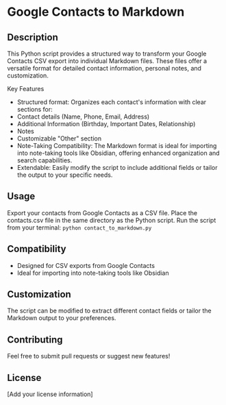 # Google Contacts to Markdown 

## Description
This Python script provides a structured way to transform your Google Contacts CSV export into individual Markdown files. These files offer a versatile format for detailed contact information, personal notes, and customization.

Key Features

* Structured format: Organizes each contact's information with clear sections for:
 * Contact details (Name, Phone, Email, Address)
 * Additional Information (Birthday, Important Dates, Relationship)
* Notes
* Customizable "Other" section
* Note-Taking Compatibility: The Markdown format is ideal for importing into note-taking tools like Obsidian, offering enhanced organization and search capabilities.
* Extendable: Easily modify the script to include additional fields or tailor the output to your specific needs.

## Usage
Export your contacts from Google Contacts as a CSV file.
Place the contacts.csv file in the same directory as the Python script.
Run the script from your terminal: ``python contact_to_markdown.py``

## Compatibility
* Designed for CSV exports from Google Contacts
* Ideal for importing into note-taking tools like Obsidian

## Customization
The script can be modified to extract different contact fields or tailor the Markdown output to your preferences.

## Contributing
Feel free to submit pull requests or suggest new features!

## License
[Add your license information] 
